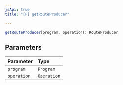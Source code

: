 ```yaml
---
jsApi: true
title: "[F] getRouteProducer"

---
```

```ts
getRouteProducer(program, operation): RouteProducer
```

## Parameters

| Parameter | Type |
| :------ | :------ |
| `program` | `Program` |
| `operation` | `Operation` |
